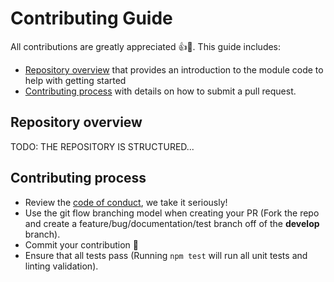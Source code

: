 # Contributing Guide

All contributions are greatly appreciated 👍🎉. This guide includes:

* [Repository overview](#overview) that provides an introduction to the module code
  to help with getting started
* [Contributing process](#requirements) with details on how to submit a pull
  request.

<h2 id="overview">Repository overview</h2>

TODO: THE REPOSITORY IS STRUCTURED...

<h2 id="requirements">Contributing process</h2>

* Review the [code of conduct][conduct], we take it seriously!
* Use the git flow branching model when creating your PR (Fork the repo and create a
  feature/bug/documentation/test branch off of the **develop** branch).
* Commit your contribution 🎊
* Ensure that all tests pass (Running `npm test` will run all unit tests and linting
  validation).

<!-- Links -->

[conduct]: './CODE_OF_CONDUCT.md'
